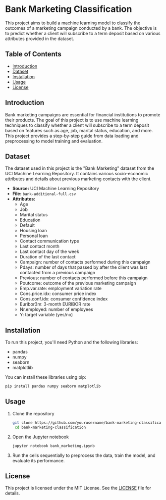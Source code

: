 # Bank Marketing Classification

This project aims to build a machine learning model to classify the outcomes of a marketing campaign conducted by a bank. The objective is to predict whether a client will subscribe to a term deposit based on various attributes provided in the dataset.

## Table of Contents
- [Introduction](#introduction)
- [Dataset](#dataset)
- [Installation](#installation)
- [Usage](#usage)
- [License](#license)

## Introduction

Bank marketing campaigns are essential for financial institutions to promote their products. The goal of this project is to use machine learning techniques to classify whether a client will subscribe to a term deposit based on features such as age, job, marital status, education, and more. This project provides a step-by-step guide from data loading and preprocessing to model training and evaluation.

## Dataset

The dataset used in this project is the "Bank Marketing" dataset from the UCI Machine Learning Repository. It contains various socio-economic attributes and details about previous marketing contacts with the client.

- **Source:** UCI Machine Learning Repository
- **File:** `bank-additional-full.csv`
- **Attributes:**
  - Age
  - Job
  - Marital status
  - Education
  - Default
  - Housing loan
  - Personal loan
  - Contact communication type
  - Last contact month
  - Last contact day of the week
  - Duration of the last contact
  - Campaign: number of contacts performed during this campaign
  - Pdays: number of days that passed by after the client was last contacted from a previous campaign
  - Previous: number of contacts performed before this campaign
  - Poutcome: outcome of the previous marketing campaign
  - Emp.var.rate: employment variation rate
  - Cons.price.idx: consumer price index
  - Cons.conf.idx: consumer confidence index
  - Euribor3m: 3-month EURIBOR rate
  - Nr.employed: number of employees
  - Y: target variable (yes/no)

## Installation

To run this project, you'll need Python and the following libraries:

- pandas
- numpy
- seaborn
- matplotlib

You can install these libraries using pip:

```sh
pip install pandas numpy seaborn matplotlib
```
## Usage

1. Clone the repository

   ```sh
   git clone https://github.com/yourusername/bank-marketing-classification.git
    cd bank-marketing-classification
   ```
   
2. Open the Jupyter notebook

   ```sh
   jupyter notebook bank_marketing.ipynb
    ```

3. Run the cells sequentially to preprocess the data, train the model, and evaluate its performance.

## License

This project is licensed under the MIT License. See the [LICENSE](#LICENSE) file for details.



